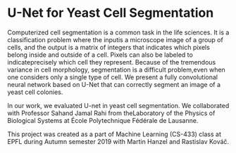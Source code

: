# U-Net for Yeast Cell Segmentation

Computerized cell segmentation is a common task in the life sciences. It is a classification problem where the inputis a  microscope image of a group of cells, and the output is a  matrix of  integers that indicates which pixels belong inside and  outside of a cell. Pixels can also be labeled to indicateprecisely which cell they represent. Because of the tremendous variance in cell morphology, segmentation is a difficult problem,even when one considers only a single type of cell. We present a fully convolutional neural network based on U-Net that can correctly segment an image of a yeast cell colonies.

In our work, we evaluated U-net in yeast cell segmentation. We collaborated with Professor Sahand Jamal Rahi from  theLaboratory of the Physics of Biological Systems at École Polytechnique Fédérale de Lausanne.

This project was created as a part of Machine Learning (CS-433) class at EPFL during Autumn semester 2019 with Martin Hanzel and Rastislav Kováč.